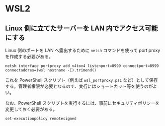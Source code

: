 # WSL2

## Linux 側に立てたサーバーを LAN 内でアクセス可能にする

Linux 側のポートを LAN へ露出するために `netsh` コマンドを使って port proxy を作成する必要がある。

```
netsh interface portproxy add v4tov4 listenport=8999 connectport=8999 connectaddres=(wsl hostname -I).trimend()
```

これを PowerShell スクリプト（例えば `wsl_portproxy.ps1` など）として保存する。管理者権限が必要となるので、実行にはショートカット等を使うのがよい。

なお、PowerShell スクリプトを実行するには、事前にセキュリティポリシーを変更しておく必要がある。

```
set-executionpolicy remotesigned
```
